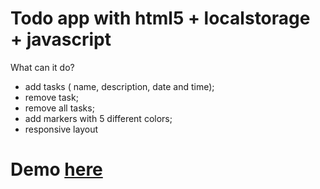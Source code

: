 # Todo app with html5 + localstorage + javascript


What can it do?

 - add tasks ( name, description, date and time);
 - remove task;
 - remove all tasks; 
 - add markers with 5 different colors;
 - responsive layout

<h1>Demo <a href="http://bulldogs.kl.com.ua/todo/">here</a></h1>

